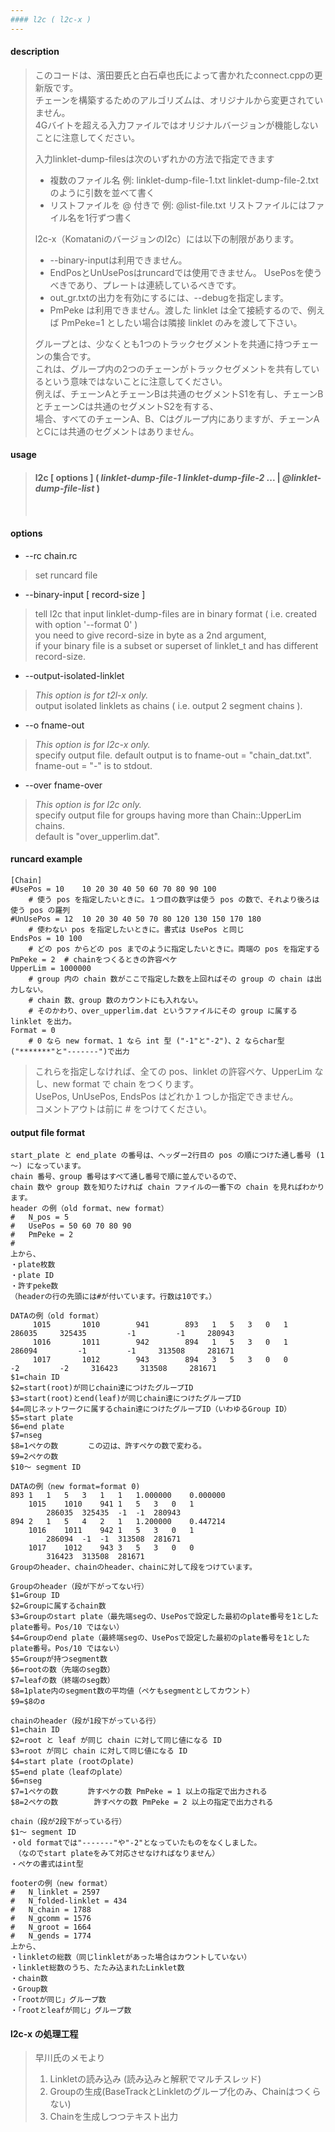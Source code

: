```yaml
---
#### l2c ( l2c-x )
---
```


#### description
> このコードは、濱田要氏と白石卓也氏によって書かれたconnect.cppの更新版です。<br>
> チェーンを構築するためのアルゴリズムは、オリジナルから変更されていません。<br>
> 4Gバイトを超える入力ファイルではオリジナルバージョンが機能しないことに注意してください。
>  
> 入力linklet-dump-filesは次のいずれかの方法で指定できます
> - 複数のファイル名 例: linklet-dump-file-1.txt linklet-dump-file-2.txt のように引数を並べて書く
> - リストファイルを @ 付きで 例: @list-file.txt リストファイルにはファイル名を1行ずつ書く
>  
> l2c-x（Komataniのバージョンのl2c）には以下の制限があります。
> - --binary-inputは利用できません。
> - EndPosとUnUsePosはruncardでは使用できません。 UsePosを使うべきであり、プレートは連続しているべきです。
> - out_gr.txtの出力を有効にするには、--debugを指定します。
> - PmPeke は利用できません。渡した linklet は全て接続するので、例えば PmPeke=1 としたい場合は隣接 linklet のみを渡して下さい。  
>  
> グループとは、少なくとも1つのトラックセグメントを共通に持つチェーンの集合です。<br>
> これは、グループ内の2つのチェーンがトラックセグメントを共有しているという意味ではないことに注意してください。<br>
> 例えば、チェーンAとチェーンBは共通のセグメントS1を有し、チェーンBとチェーンCは共通のセグメントS2を有する、<br>
> 場合、すべてのチェーンA、B、Cはグループ内にありますが、チェーンAとCには共通のセグメントはありません。
>

#### usage
> #### l2c [ options ] ( *linklet-dump-file-1* *linklet-dump-file-2* ... | *@linklet-dump-file-list* )
> <br>

#### options
- --rc chain.rc
> set runcard file  

- --binary-input [ record-size ]
> tell l2c that input linklet-dump-files are in binary format ( i.e. created with option '--format 0' )  
> you need to give record-size in byte as a 2nd argument,  
> if your binary file is a subset or superset of linklet_t and has different record-size.  

- --output-isolated-linklet
> *This option is for t2l-x only.*  
> output isolated linklets as chains ( i.e. output 2 segment chains ). 

- --o fname-out
> *This option is for l2c-x only.*  
> specify output file. default output is to fname-out = "chain_dat.txt".  
> fname-out = "-" is to stdout.  
 
- --over fname-over
> *This option is for l2c only.*  
> specify output file for groups having more than Chain::UpperLim chains.  
> default is "over_upperlim.dat".  

#### runcard example
```
[Chain]
#UsePos = 10	10 20 30 40 50 60 70 80 90 100
	# 使う pos を指定したいときに。１つ目の数字は使う pos の数で、それより後ろは使う pos の羅列
#UnUsePos = 12	10 20 30 40 50 70 80 120 130 150 170 180
	# 使わない pos を指定したいときに。書式は UsePos と同じ
EndsPos = 10 100
	# どの pos からどの pos までのように指定したいときに。両端の pos を指定する
PmPeke = 2  # chainをつくるときの許容ペケ
UpperLim = 1000000
	# group 内の chain 数がここで指定した数を上回ればその group の chain は出力しない。
	# chain 数、group 数のカウントにも入れない。
	# そのかわり、over_upperlim.dat というファイルにその group に属する linklet を出力。
Format = 0
	# 0 なら new format、1 なら int 型 ("-1"と"-2")、2 ならchar型("*******"と"-------")で出力
```
> これらを指定しなければ、全ての pos、linklet の許容ペケ、UpperLim なし、new format で chain をつくります。  
> UsePos, UnUsePos, EndsPos はどれか１つしか指定できません。  
> コメントアウトは前に # をつけてください。  

#### output file format
```
start_plate と end_plate の番号は、ヘッダー2行目の pos の順につけた通し番号 (1～) になっています。
chain 番号、group 番号はすべて通し番号で順に並んでいるので、
chain 数や group 数を知りたければ chain ファイルの一番下の chain を見ればわかります。 
header の例（old format、new format）  
#	N_pos = 5
#	UsePos = 50 60 70 80 90
#	PmPeke = 2
#
上から、
・plate枚数
・plate ID
・許すpeke数
（headerの行の先頭には#が付いています。行数は10です。）
```

```
DATAの例（old format） 
     1015       1010        941        893   1   5   3   0   1     286035     325435         -1         -1     280943
     1016       1011        942        894   1   5   3   0   1     286094         -1         -1     313508     281671
     1017       1012        943        894   3   5   3   0   0         -2         -2     316423     313508     281671
$1=chain ID
$2=start(root)が同じchain達につけたグループID
$3=start(root)とend(leaf)が同じchain達につけたグループID
$4=同じネットワークに属するchain達につけたグループID（いわゆるGroup ID）
$5=start plate
$6=end plate
$7=nseg
$8=1ペケの数　　　　この辺は、許すペケの数で変わる。
$9=2ペケの数
$10～ segment ID 
```

```
DATAの例（new format=format 0)  
893	1	1	5	3	1	1	1.000000	0.000000
	1015	1010	941	1	5	3	0	1
		286035	325435	-1	-1	280943
894	2	1	5	4	2	1	1.200000	0.447214
 	1016	1011	942	1	5	3	0	1
		286094	-1	-1	313508	281671
  	1017	1012	943	3	5	3	0	0
		316423	313508	281671
Groupのheader、chainのheader、chainに対して段をつけています。
```
```
Groupのheader（段が下がってない行）
$1=Group ID
$2=Groupに属するchain数
$3=Groupのstart plate（最先端segの、UsePosで設定した最初のplate番号を1としたplate番号。Pos/10 ではない）
$4=Groupのend plate（最終端segの、UsePosで設定した最初のplate番号を1としたplate番号。Pos/10 ではない）
$5=Groupが持つsegment数
$6=rootの数（先端のseg数）
$7=leafの数（終端のseg数）
$8=1plate内のsegment数の平均値（ペケもsegmentとしてカウント）
$9=$8のσ
```

```
chainのheader（段が1段下がっている行）
$1=chain ID
$2=root と leaf が同じ chain に対して同じ値になる ID
$3=root が同じ chain に対して同じ値になる ID
$4=start plate (rootのplate)
$5=end plate（leafのplate）
$6=nseg
$7=1ペケの数　　　　許すペケの数 PmPeke = 1 以上の指定で出力される
$8=2ペケの数        許すペケの数 PmPeke = 2 以上の指定で出力される
```

```
chain（段が2段下がっている行）
$1～ segment ID
・old formatでは"-------"や"-2"となっていたものをなくしました。
　（なのでstart plateをみて対応させなければなりません）
・ペケの書式はint型
```

```
footerの例（new format） 
#	N_linklet = 2597
#	N_folded-linklet = 434
#	N_chain = 1788
#	N_gcomm = 1576
#	N_groot = 1664
#	N_gends = 1774
上から、
・linkletの総数（同じlinkletがあった場合はカウントしていない）
・linklet総数のうち、たたみ込まれたLinklet数
・chain数
・Group数
・「rootが同じ」グループ数
・「rootとleafが同じ」グループ数
```

#### l2c-x の処理工程
> 早川氏のメモより
> 1. Linkletの読み込み (読み込みと解釈でマルチスレッド)
> 2. Groupの生成(BaseTrackとLinkletのグループ化のみ、Chainはつくらない)
> 3. Chainを生成しつつテキスト出力
